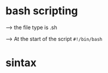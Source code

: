 # bash scripting

--> the file type is .sh

--> At the start of the script `#!/bin/bash`

# sintax

